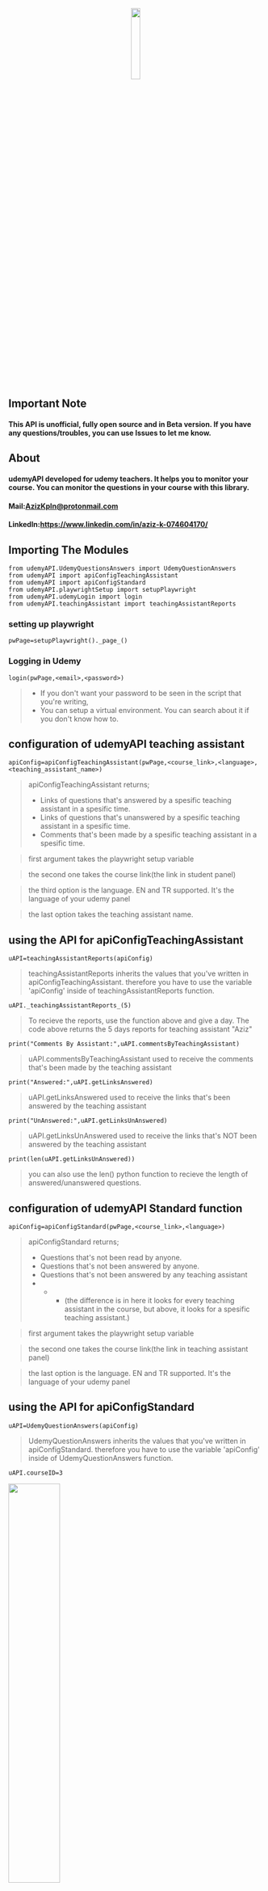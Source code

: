 <p align="center" width="100%">
    <img width="19%" src="https://images2.imgbox.com/de/e7/zRZyBJBF_o.png">
</p>

## Important Note
#### This API is unofficial, fully open source and in Beta version. If you have any questions/troubles, you can use Issues to let me know.

## About
#### udemyAPI developed for udemy teachers. It helps you to monitor your course. You can monitor the questions in your course with this library.  
#### Mail:AzizKpln@protonmail.com
#### LinkedIn:https://www.linkedin.com/in/aziz-k-074604170/

## Importing The Modules
```
from udemyAPI.UdemyQuestionsAnswers import UdemyQuestionAnswers
from udemyAPI import apiConfigTeachingAssistant
from udemyAPI import apiConfigStandard
from udemyAPI.playwrightSetup import setupPlaywright
from udemyAPI.udemyLogin import login
from udemyAPI.teachingAssistant import teachingAssistantReports
```

### setting up playwright
```
pwPage=setupPlaywright()._page_()
```
### Logging in Udemy
```
login(pwPage,<email>,<password>)
```
>-    If you don't want your password to be seen in the script that you're writing,
>-    You can setup a virtual environment. You can search about it if you don't know how to.


## configuration of udemyAPI teaching assistant
```
apiConfig=apiConfigTeachingAssistant(pwPage,<course_link>,<language>,<teaching_assistant_name>)
```
> apiConfigTeachingAssistant returns;
>-    Links of questions that's answered by a spesific teaching assistant in a spesific time.
>-    Links of questions that's unanswered by a spesific teaching assistant in a spesific time.
>-    Comments that's been made by a spesific teaching assistant in a spesific time.

>first argument takes the playwright setup variable

>the second one takes the course link(the link in student panel)

>the third option is the language. EN and TR supported. It's the language of your udemy panel

>the last option takes the teaching assistant name.

## using the API for apiConfigTeachingAssistant
```
uAPI=teachingAssistantReports(apiConfig)
```
> teachingAssistantReports inherits the values that you've written in apiConfigTeachingAssistant.
> therefore you have to use the variable 'apiConfig' inside of teachingAssistantReports function.
```
uAPI._teachingAssistantReports_(5)
```
> To recieve the reports, use the function above and give a day. The code above returns the 5 days reports for teaching assistant "Aziz"
```
print("Comments By Assistant:",uAPI.commentsByTeachingAssistant)
```
> uAPI.commentsByTeachingAssistant used to receive the comments that's been made by the teaching assistant
```
print("Answered:",uAPI.getLinksAnswered)
```
> uAPI.getLinksAnswered used to receive the links that's been answered by the teaching assistant
```
print("UnAnswered:",uAPI.getLinksUnAnswered)
```
> uAPI.getLinksUnAnswered used to receive the links that's NOT been answered by the teaching assistant

```
print(len(uAPI.getLinksUnAnswered))
```
> you can also use the len() python function to recieve the length of answered/unanswered questions.


## configuration of udemyAPI Standard function
```
apiConfig=apiConfigStandard(pwPage,<course_link>,<language>)
```
> apiConfigStandard returns;
>-    Questions that's not been read by anyone.
>-    Questions that's not been answered by anyone.
>-    Questions that's not been answered by any teaching assistant
>- - -  (the difference is in here it looks for every teaching assistant in the course, but above, it looks for a spesific teaching assistant.)

>first argument takes the playwright setup variable

>the second one takes the course link(the link in teaching assistant panel)

>the last option is the language. EN and TR supported. It's the language of your udemy panel

## using the API for apiConfigStandard
```
uAPI=UdemyQuestionAnswers(apiConfig)
```
> UdemyQuestionAnswers inherits the values that you've written in apiConfigStandard.
> therefore you have to use the variable 'apiConfig' inside of UdemyQuestionAnswers function.
```
uAPI.courseID=3
```
<img width="45%" src="https://images2.imgbox.com/e7/d1/8WLJ5K86_o.png">

> courseID takes the ID number of course. For the courses above;

> 1 means all courses

> 2 means etik hacker olma kursu

> 3 means etik hacker olma kursu seviye 2
```
uAPI.unAnsweredQuestions(5)
```
> the code above is used to get unanswered questions in 5 days by anyone
```
uAPI.noAnswerByTeacingAssistants(5)
```
> the code above is used to get unanswered questions in 5 days by any teaching assistants
```
uAPI.unReadQuestions(5)
```
> the code above is used to get unread questions in 5 days by any teaching assistants
```
print(uAPI.getLinks)
```
> the code above used for getting links
```
print(len(uAPI.getLinks))
```
> you can use the len() function to see the number of links